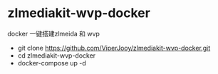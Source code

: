 # zlmediakit-wvp-docker
docker 一键搭建zlmeida 和 wvp

- git clone https://github.com/ViperJooy/zlmediakit-wvp-docker.git
- cd zlmediakit-wvp-docker
- docker-compose up -d

